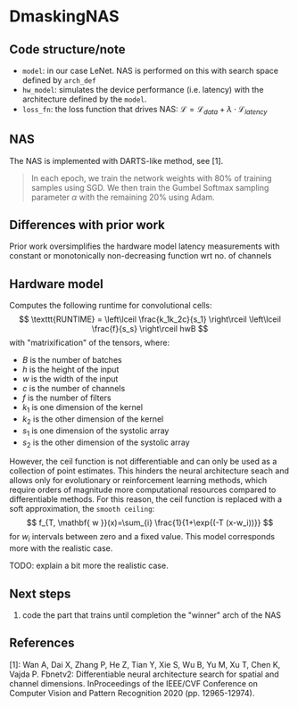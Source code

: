 # DmaskingNAS


## Code structure/note
* `model`: in our case LeNet. NAS is performed on this with search space defined by `arch_def`
* `hw_model`: simulates the device performance (i.e. latency) with the architecture defined by the `model`.
* `loss_fn`: the loss function that drives NAS: $\mathcal{L}=\mathcal{L}_{data}+\lambda\cdot\mathcal{L}_{latency}$ 

## NAS
The NAS is implemented with DARTS-like method, see [1]. 

> In each epoch, we train the network weights with 80% of training samples using SGD. We then train the
Gumbel Softmax sampling parameter $\alpha$ with the remaining 20% using Adam.

## Differences with prior work
Prior work oversimplifies the hardware model latency measurements with constant or monotonically non-decreasing function wrt no. of channels

## Hardware model
Computes the following runtime for convolutional cells:
$$
\texttt{RUNTIME} = \left\lceil \frac{k_1k_2c}{s_1} \right\rceil \left\lceil \frac{f}{s_s} \right\rceil hwB 
$$
with "matrixification" of the tensors,  where:

* $B$ is the number of batches
* $h$ is the height of the input
* $w$ is the width of the input
* $c$ is the number of channels
* $f$ is the number of filters 
* $k_1$ is one dimension of the kernel
* $k_2$ is the other dimension of the kernel
* $s_1$ is one dimension of the systolic array
* $s_2$ is the other dimension of the systolic array

However, the ceil function is not differentiable and can only be used as a collection of point estimates. This hinders the neural architecture seach and allows only for evolutionary or reinforcement learning methods, which require orders of magnitude more computational resources compared to differentiable methods. For this reason, the ceil function is replaced with a soft approximation, the `smooth ceiling`:
$$
f_{T, \mathbf{ w }}(x)=\sum_{i} \frac{1}{1+\exp{(-T (x-w_i))}}
$$ 
for $w_i$ intervals between zero and a fixed value. This model corresponds more with the realistic case.

TODO: explain a bit more the realistic case.

## Next steps
1. code the part that trains until completion the "winner" arch of the NAS





## References

[1]: Wan A, Dai X, Zhang P, He Z, Tian Y, Xie S, Wu B, Yu M, Xu T, Chen K, Vajda P. Fbnetv2: Differentiable neural architecture search for spatial and channel dimensions. InProceedings of the IEEE/CVF Conference on Computer Vision and Pattern Recognition 2020 (pp. 12965-12974).